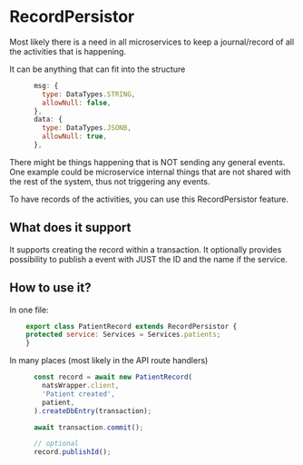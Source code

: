 # RecordPersistor

Most likely there is a need in all microservices to keep a journal/record of all the activities that is happening.

It can be anything that can fit into the structure

```javascript
      msg: {
        type: DataTypes.STRING,
        allowNull: false,
      },
      data: {
        type: DataTypes.JSONB,
        allowNull: true,
      },
```

There might be things happening that is NOT sending any general events. One example could be microservice internal things that are not shared with the rest of the system, thus not triggering any events.

To have records of the activities, you can use this RecordPersistor feature.

## What does it support

It supports creating the record within a transaction. It optionally provides possibility to publish a event with JUST the ID and the name if the service.


## How to use it?

In one file: 

```javascript
    export class PatientRecord extends RecordPersistor {
    protected service: Services = Services.patients;
    }
```

In many places (most likely in the API route handlers)

```javascript
      const record = await new PatientRecord(
        natsWrapper.client,
        'Patient created',
        patient,
      ).createDbEntry(transaction);

      await transaction.commit();

      // optional
      record.publishId();
```
